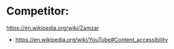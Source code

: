 # Competitor:
https://en.wikipedia.org/wiki/Zamzar
- https://en.wikipedia.org/wiki/YouTube#Content_accessibility
